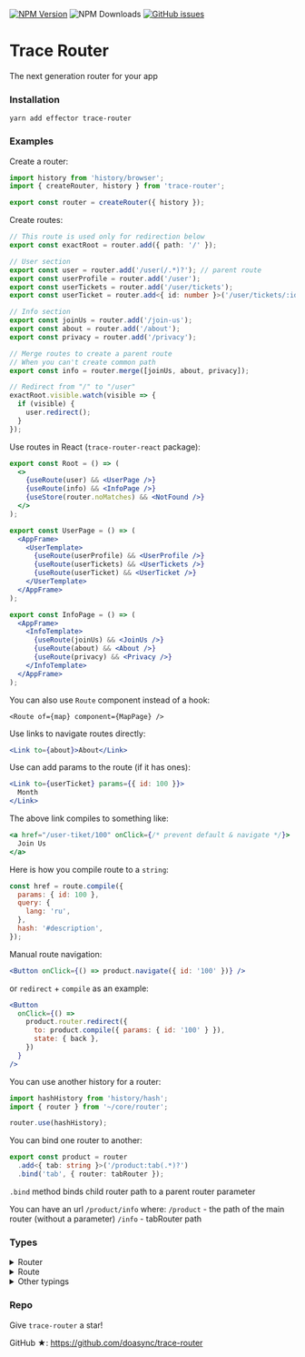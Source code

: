 [![NPM Version][npm-image]][npm-url] ![NPM Downloads][downloads-image] [![GitHub issues][issues-image]][issues-url]

[npm-image]: https://img.shields.io/npm/v/trace-router.svg
[npm-url]: https://www.npmjs.com/package/trace-router
[downloads-image]: https://img.shields.io/npm/dw/trace-router.svg
[deps-image]: https://david-dm.org/doasync/trace-router.svg
[issues-image]: https://img.shields.io/github/issues/doasync/trace-router.svg
[issues-url]: https://github.com/doasync/trace-router/issues

# Trace Router

The next generation router for your app

### Installation

```
yarn add effector trace-router
```

### Examples

Create a router:

```js
import history from 'history/browser';
import { createRouter, history } from 'trace-router';

export const router = createRouter({ history });
```

Create routes:

```ts
// This route is used only for redirection below
export const exactRoot = router.add({ path: '/' });

// User section
export const user = router.add('/user(/.*)?'); // parent route
export const userProfile = router.add('/user');
export const userTickets = router.add('/user/tickets');
export const userTicket = router.add<{ id: number }>('/user/tickets/:id');

// Info section
export const joinUs = router.add('/join-us');
export const about = router.add('/about');
export const privacy = router.add('/privacy');

// Merge routes to create a parent route
// When you can't create common path
export const info = router.merge([joinUs, about, privacy]);

// Redirect from "/" to "/user"
exactRoot.visible.watch(visible => {
  if (visible) {
    user.redirect();
  }
});
```

Use routes in React (`trace-router-react` package):

```jsx
export const Root = () => (
  <>
    {useRoute(user) && <UserPage />}
    {useRoute(info) && <InfoPage />}
    {useStore(router.noMatches) && <NotFound />}
  </>
);

export const UserPage = () => (
  <AppFrame>
    <UserTemplate>
      {useRoute(userProfile) && <UserProfile />}
      {useRoute(userTickets) && <UserTickets />}
      {useRoute(userTicket) && <UserTicket />}
    </UserTemplate>
  </AppFrame>
);

export const InfoPage = () => (
  <AppFrame>
    <InfoTemplate>
      {useRoute(joinUs) && <JoinUs />}
      {useRoute(about) && <About />}
      {useRoute(privacy) && <Privacy />}
    </InfoTemplate>
  </AppFrame>
);
```

You can also use `Route` component instead of a hook:

```tsx
<Route of={map} component={MapPage} />
```

Use links to navigate routes directly:

```jsx
<Link to={about}>About</Link>
```

Use can add params to the route (if it has ones):

```jsx
<Link to={userTicket} params={{ id: 100 }}>
  Month
</Link>
```

The above link compiles to something like:

```jsx
<a href="/user-tiket/100" onClick={/* prevent default & navigate */}>
  Join Us
</a>
```

Here is how you compile route to a `string`:

```jsx
const href = route.compile({
  params: { id: 100 },
  query: {
    lang: 'ru',
  },
  hash: '#description',
});
```

Manual route navigation:

```jsx
<Button onClick={() => product.navigate({ id: '100' })} />
```

or `redirect` + `compile` as an example:

```jsx
<Button
  onClick={() =>
    product.router.redirect({
      to: product.compile({ params: { id: '100' } }),
      state: { back },
    })
  }
/>
```

You can use another history for a router:

```jsx
import hashHistory from 'history/hash';
import { router } from '~/core/router';

router.use(hashHistory);
```

You can bind one router to another:

```ts
export const product = router
  .add<{ tab: string }>('/product:tab(.*)?')
  .bind('tab', { router: tabRouter });
```

`.bind` method binds child router path to a parent router parameter

You can have an url `/product/info` where:
`/product` - the path of the main router (without a parameter)
`/info` - tabRouter path

### Types

<details>
<summary>
  Router
</summary>

```ts
export type Router<Q extends Query = Query, S extends State = State> = {
  history: History<S>;
  historyUpdated: Event<Update<S>>;
  historyUpdate: Store<Update<S>>;
  navigate: Event<ToLocation<S>>;
  redirect: Event<ToLocation<S>>;
  shift: Event<Delta>;
  back: Event<void>;
  forward: Event<void>;
  location: Store<Location<S>>;
  action: Store<Action>;
  pathname: Store<Pathname>;
  search: Store<Search>;
  hash: Store<Hash>;
  state: Store<S>;
  key: Store<Key>;
  href: Store<Href>;
  query: Store<Q>;
  hasMatches: Store<boolean>;
  noMatches: Store<boolean>;
  add: <P extends Params = Params>(
    pathConfig: Pattern | RouteConfig
  ) => Route<P, Router<Q, S>>;
  merge: <T extends Route[]>(routes: T) => MergedRoute;
  none: <T extends Route[]>(routes: T) => MergedRoute;
  use: (
    givenHistory: BrowserHistory<S> | HashHistory<S> | MemoryHistory<S>
  ) => void;
};
```

</details>

<details>
<summary>
  Route
</summary>

```ts
export type Route<P extends Params = Params, R = Router> = {
  visible: Store<boolean>;
  params: Store<null | P>;
  config: RouteConfig;
  compile: (compileConfig?: CompileConfig<P>) => string;
  router: R extends Router<infer Q, infer S> ? Router<Q, S> : never;
  navigate: Event<P | void>;
  redirect: Event<P | void>;
  bindings: Partial<{ [K in keyof P]: BindConfig }>;
  bind: (
    param: keyof P,
    bindConfig: {
      router: Router;
      parse?: (rawParam?: string) => string | undefined;
      format?: (path?: string) => string | undefined;
    }
  ) => Route<P, R>;
};
```

</details>

<details>

<summary>
  Other typings
</summary>

```ts
export type ToLocation<S extends State = State> =
  | string
  | { to?: To; state?: S };
export type Delta = number;
export type Href = string;
export type Pattern = string;
export interface Query extends ObjectString {}
export interface Params extends ObjectUnknown {}

export type RouterConfig<S extends State = State> = {
  history?: BrowserHistory<S> | HashHistory<S> | MemoryHistory<S>;
  root?: InitialEntry;
};

export type RouteConfig = {
  path: Pattern;
  matchOptions?: ParseOptions & TokensToRegexpOptions & RegexpToFunctionOptions;
};

export type CompileConfig<P extends Params = Params> = {
  params?: P;
  query?: string[][] | Record<string, string> | string | URLSearchParams;
  hash?: string;
  options?: ParseOptions & TokensToFunctionOptions;
};

export type BindConfig = {
  router: Router;
  parse?: (rawParam?: string) => string | undefined;
  format?: (path?: string) => string | undefined;
};

export type MergedRoute = {
  visible: Store<boolean>;
  routes: Route[];
  configs: RouteConfig[];
};
```

</details>

### Repo

Give `trace-router` a star!

GitHub ★: https://github.com/doasync/trace-router
